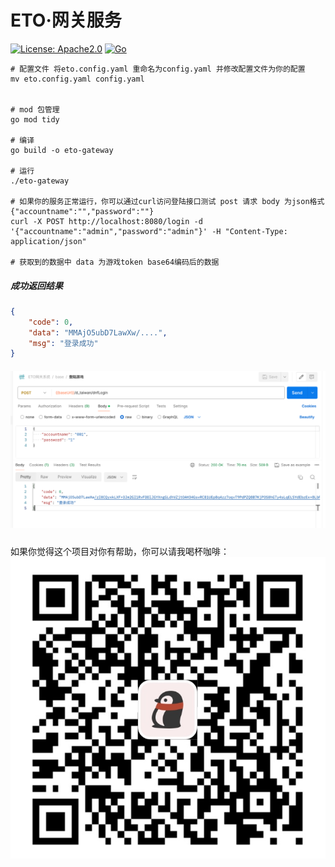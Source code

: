 # ETO·网关服务

[![License: Apache2.0](https://img.shields.io/badge/License-Apache2.0-red.svg)](https://opensource.org/licenses/Apache)
[![Go](https://img.shields.io/badge/Go-1.22.2-blue)](https://golang.dev/)



```shell
# 配置文件 将eto.config.yaml 重命名为config.yaml 并修改配置文件为你的配置
mv eto.config.yaml config.yaml


# mod 包管理
go mod tidy

# 编译
go build -o eto-gateway

# 运行
./eto-gateway

# 如果你的服务正常运行，你可以通过curl访问登陆接口测试 post 请求 body 为json格式 {"accountname":"","password":""}
curl -X POST http://localhost:8080/login -d '{"accountname":"admin","password":"admin"}' -H "Content-Type: application/json"

# 获取到的数据中 data 为游戏token base64编码后的数据
```

##### 成功返回结果
```json
{
    "code": 0,
    "data": "MMAjO5ubD7LawXw/....",
    "msg": "登录成功"
}
```
##### ![img.png](resource/img.png)





如果你觉得这个项目对你有帮助，你可以请我喝杯咖啡：
[![Buy me a coffee](resource/byte_money.jpg)](resource/byte_money.jpg)